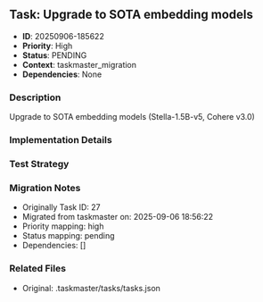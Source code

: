 ## Task: Upgrade to SOTA embedding models
- **ID**: 20250906-185622
- **Priority**: High
- **Status**: PENDING
- **Context**: taskmaster_migration
- **Dependencies**: None

### Description
Upgrade to SOTA embedding models (Stella-1.5B-v5, Cohere v3.0)

### Implementation Details


### Test Strategy


### Migration Notes
- Originally Task ID: 27
- Migrated from taskmaster on: 2025-09-06 18:56:22
- Priority mapping: high
- Status mapping: pending
- Dependencies: []

### Related Files
- Original: .taskmaster/tasks/tasks.json
